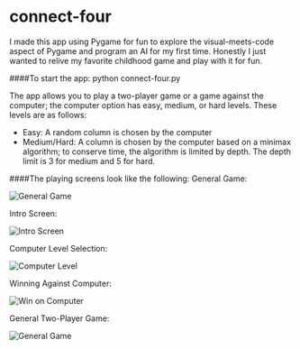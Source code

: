 connect-four
============

I made this app using Pygame for fun to explore the visual-meets-code aspect of Pygame and program an AI for my first time. Honestly I just wanted to relive my favorite childhood game and play with it for fun. 

####To start the app:
    python connect-four.py

The app allows you to play a two-player game or a game against the computer; the computer option has easy, medium, or hard levels. These levels are as follows:
* Easy: A random column is chosen by the computer
* Medium/Hard: A column is chosen by the computer based on a minimax algorithm; to conserve time, the algorithm is limited by depth. The depth limit is 3 for medium and 5 for hard. 

####The playing screens look like the following:
General Game:

![General Game](https://github.com/nehalita/connect-four/blob/master/screenshots/board-ex.png?raw=true)

Intro Screen: 

![Intro Screen](https://github.com/nehalita/connect-four/blob/master/screenshots/intro-mode.png?raw=true)

Computer Level Selection: 

![Computer Level](https://github.com/nehalita/connect-four/blob/master/screenshots/comp-level.png?raw=true)

Winning Against Computer: 

![Win on Computer](https://github.com/nehalita/connect-four/blob/master/screenshots/win-against-comp.png?raw=true)

General Two-Player Game: 

![General Game](https://github.com/nehalita/connect-four/blob/master/screenshots/connect-four-game.png?raw=true)
